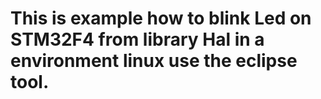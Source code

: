 # This is example how to blink Led on STM32F4 from library Hal in a environment linux use the eclipse tool.
